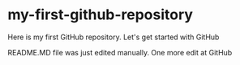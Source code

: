 # my-first-github-repository
Here is my first GitHub repository. Let's get started with GitHub

README.MD file was just edited manually. One more edit at GitHub
